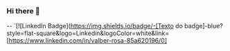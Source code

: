 ### Hi there 👋
-- `[![LinkedIn Badge](https://img.shields.io/badge/-[Texto do badge]-blue?style=flat-square&logo=Linkedin&logoColor=white&link=[https://www.linkedin.com/in/valber-rosa-85a620196/0]
<!--
**Valberosa/Valberosa** is a ✨ _special_ ✨ repository because its `README.md` (this file) appears on your GitHub profile.

Here are some ideas to get you started:

- 🔭 I’m currently working on ...
- 🌱 I’m currently learning ...
- 👯 I’m looking to collaborate on ...
- 🤔 I’m looking for help with ...
- 💬 Ask me about ...
- 📫 How to reach me: ...
- 😄 Pronouns: ...
- ⚡ Fun fact: ...
-->
